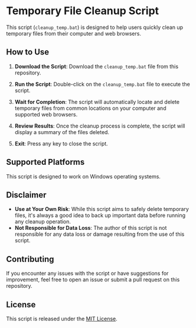 # Temporary File Cleanup Script

This script (`cleanup_temp.bat`) is designed to help users quickly clean up temporary files from their computer and web browsers.

## How to Use

1. **Download the Script**: Download the `cleanup_temp.bat` file from this repository.

2. **Run the Script**: Double-click on the `cleanup_temp.bat` file to execute the script.

3. **Wait for Completion**: The script will automatically locate and delete temporary files from common locations on your computer and supported web browsers.

4. **Review Results**: Once the cleanup process is complete, the script will display a summary of the files deleted.

5. **Exit**: Press any key to close the script.

## Supported Platforms

This script is designed to work on Windows operating systems.

## Disclaimer

- **Use at Your Own Risk**: While this script aims to safely delete temporary files, it's always a good idea to back up important data before running any cleanup operation.
- **Not Responsible for Data Loss**: The author of this script is not responsible for any data loss or damage resulting from the use of this script.

## Contributing

If you encounter any issues with the script or have suggestions for improvement, feel free to open an issue or submit a pull request on this repository.

## License

This script is released under the [MIT License](LICENSE).
